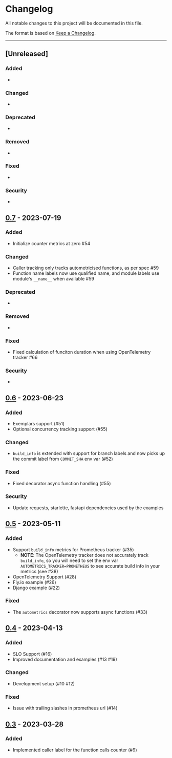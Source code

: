 # Changelog

All notable changes to this project will be documented in this file.

The format is based on [Keep a Changelog](https://keepachangelog.com/en/1.0.0/).

<!-- This project adheres to [Semantic Versioning](https://semver.org/spec/v2.0.0.html). -->

---

## [Unreleased]

### Added

-

### Changed

-

### Deprecated

-

### Removed

-

### Fixed

-

### Security

-

## [0.7](https://github.com/autometrics-dev/autometrics-py/releases/tag/0.7) - 2023-07-19

### Added

- Initialize counter metrics at zero #54

### Changed

- Caller tracking only tracks autometricised functions, as per spec #59
- Function name labels now use qualified name, and module labels use module's `__name__` when available #59

### Deprecated

-

### Removed

-

### Fixed

- Fixed calculation of funciton duration when using OpenTelemetry tracker #66

### Security

-

## [0.6](https://github.com/autometrics-dev/autometrics-py/releases/tag/0.6) - 2023-06-23

### Added

- Exemplars support (#51)
- Optional concurrency tracking support (#55)

### Changed

- `build_info` is extended with support for branch labels and now picks up the commit label from `COMMIT_SHA` env var (#52)

### Fixed

- Fixed decorator async function handling (#55)

### Security

- Update requests, starlette, fastapi dependencies used by the examples

## [0.5](https://github.com/autometrics-dev/autometrics-py/releases/tag/0.5) - 2023-05-11

### Added

- Support `build_info` metrics for Prometheus tracker (#35)
  - **NOTE**: The OpenTelemetry tracker does not accurately track `build_info`, so you will need to set the env var `AUTOMETRICS_TRACKER=PROMETHEUS` to see accurate build info in your metrics (see #38)
- OpenTelemetry Support (#28)
- Fly.io example (#26)
- Django example (#22)

### Fixed

- The `autometrics` decorator now supports async functions (#33)

## [0.4](https://github.com/autometrics-dev/autometrics-py/releases/tag/0.4) - 2023-04-13

### Added

- SLO Support (#16)
- Improved documentation and examples (#13 #19)

### Changed

- Development setup (#10 #12)

### Fixed

- Issue with trailing slashes in prometheus url (#14)

## [0.3](https://github.com/autometrics-dev/autometrics-py/releases/tag/0.3) - 2023-03-28

### Added

- Implemented caller label for the function calls counter (#9)
